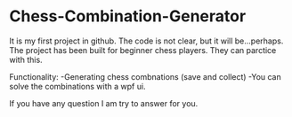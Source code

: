 # Chess-Combination-Generator

It is my first project in github. The code is not clear, but it will be...perhaps.
The project has been built for beginner chess players. They can parctice with this.

Functionality:
-Generating chess combnations (save and collect)
-You can solve the combinations with a wpf ui.

If you have any question I am try to answer for you.
